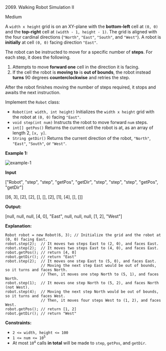 2069\. Walking Robot Simulation II

Medium

A `width x height` grid is on an XY-plane with the **bottom-left** cell at `(0, 0)` and the **top-right** cell at `(width - 1, height - 1)`. The grid is aligned with the four cardinal directions (`"North"`, `"East"`, `"South"`, and `"West"`). A robot is **initially** at cell `(0, 0)` facing direction `"East"`.

The robot can be instructed to move for a specific number of **steps**. For each step, it does the following.

1.  Attempts to move **forward one** cell in the direction it is facing.
2.  If the cell the robot is **moving to** is **out of bounds**, the robot instead **turns** 90 degrees **counterclockwise** and retries the step.

After the robot finishes moving the number of steps required, it stops and awaits the next instruction.

Implement the `Robot` class:

*   `Robot(int width, int height)` Initializes the `width x height` grid with the robot at `(0, 0)` facing `"East"`.
*   `void step(int num)` Instructs the robot to move forward `num` steps.
*   `int[] getPos()` Returns the current cell the robot is at, as an array of length 2, `[x, y]`.
*   `String getDir()` Returns the current direction of the robot, `"North"`, `"East"`, `"South"`, or `"West"`.

**Example 1:**

![example-1](https://leetcode-in-java.github.io/src/main/java/g2001_2100/s2069_walking_robot_simulation_ii/example-1.png)

**Input**

["Robot", "step", "step", "getPos", "getDir", "step", "step", "step", "getPos", "getDir"]

[[6, 3], [2], [2], [], [], [2], [1], [4], [], []]

**Output:**

[null, null, null, [4, 0], "East", null, null, null, [1, 2], "West"]

**Explanation:**

    Robot robot = new Robot(6, 3); // Initialize the grid and the robot at (0, 0) facing East.
    robot.step(2);  // It moves two steps East to (2, 0), and faces East.
    robot.step(2);  // It moves two steps East to (4, 0), and faces East.
    robot.getPos(); // return [4, 0]
    robot.getDir(); // return "East"
    robot.step(2);  // It moves one step East to (5, 0), and faces East.
                    // Moving the next step East would be out of bounds, so it turns and faces North.
                    // Then, it moves one step North to (5, 1), and faces North.
    robot.step(1);  // It moves one step North to (5, 2), and faces North (not West).
    robot.step(4);  // Moving the next step North would be out of bounds, so it turns and faces West.
                    // Then, it moves four steps West to (1, 2), and faces West.
    robot.getPos(); // return [1, 2]
    robot.getDir(); // return "West" 

**Constraints:**

*   `2 <= width, height <= 100`
*   <code>1 <= num <= 10<sup>5</sup></code>
*   At most <code>10<sup>4</sup></code> calls **in total** will be made to `step`, `getPos`, and `getDir`.
